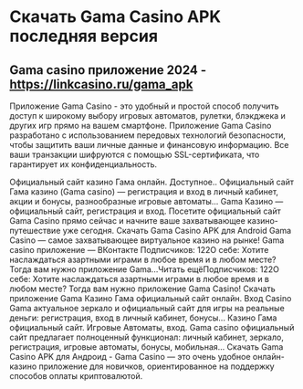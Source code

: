 # Скачать Gama Casino APK последняя версия 


## Gama casino приложение 2024 - https://linkcasino.ru/gama_apk

Приложение Gama Casino - это удобный и простой способ получить доступ к широкому выбору игровых автоматов, рулетки, блэкджека и других игр прямо на вашем смартфоне.
Приложение Gama Casino разработано с использованием передовых технологий безопасности, чтобы защитить ваши личные данные и финансовую информацию.
Все ваши транзакции шифруются с помощью SSL-сертификата, что гарантирует их конфиденциальность.


Официальный сайт казино Гама онлайн. Доступное.. Официальный сайт Гама казино (Gama casino) — регистрация и вход в личный кабинет, акции и бонусы, разнообразные игровые автоматы...
Gama Казино — официальный сайт, регистрация и вход. Посетите официальный сайт Gama Casino прямо сейчас и начните ваше захватывающее казино-путешествие уже сегодня.
Скачать Gama Casino APK для Android Gama Casino — самое захватывающее виртуальное казино на рынке! Gama casino приложение — ВКонтакте Подписчиков: 122О себе: Хотите наслаждаться азартными играми в любое время и в любом месте? Тогда вам нужно приложение Gama...Читать ещёПодписчиков: 122О себе: Хотите наслаждаться азартными играми в любое время и в любом месте? Тогда вам нужно приложение Gama Casino! Скачать приложение Gama 
Казино Гама официальный сайт онлайн. Вход Casino Gama актуальное зеркало и официальный сайт для игры на реальные деньги: регистрация, вход в личный кабинет, бонусы...
Казино Гама официальный сайт. Игровые Автоматы, вход. Gama casino официальный сайт предлагает полноценный функционал: личный кабинет, зеркало, регистрация, игровые автоматы, бонусы, мобильная...
Скачать Gama Casino APK для Андроид - Gama Casino — это очень удобное онлайн-казино приложение для новичков, ориентированное на поддержку способов оплаты криптовалютой.
